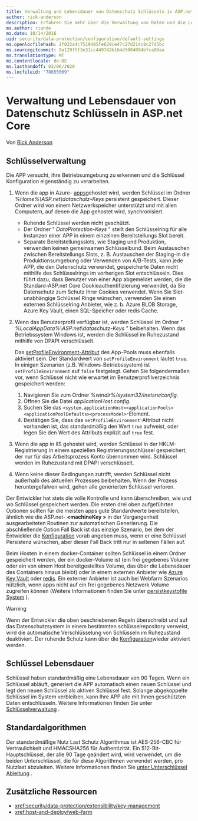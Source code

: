 ```yaml
---
title: Verwaltung und Lebensdauer von Datenschutz Schlüsseln in ASP.net Core
author: rick-anderson
description: Erfahren Sie mehr über die Verwaltung von Daten und die Lebensdauer in ASP.net Core.
ms.author: riande
ms.date: 10/14/2016
uid: security/data-protection/configuration/default-settings
ms.openlocfilehash: 2f022a4c7519485fe629ce47c27d214c8c27d5bc
ms.sourcegitcommit: 9a129f5f3e31cc449742b164d5004894bfca90aa
ms.translationtype: MT
ms.contentlocale: de-DE
ms.lasthandoff: 03/06/2020
ms.locfileid: "78655069"
---
```

# <a name="data-protection-key-management-and-lifetime-in-aspnet-core"></a>Verwaltung und Lebensdauer von Datenschutz Schlüsseln in ASP.net Core

Von [Rick Anderson](https://twitter.com/RickAndMSFT)

## <a name="key-management"></a>Schlüsselverwaltung

Die APP versucht, ihre Betriebsumgebung zu erkennen und die Schlüssel Konfiguration eigenständig zu verarbeiten.

1. Wenn die app in Azure- [apps](https://azure.microsoft.com/services/app-service/)gehostet wird, werden Schlüssel im Ordner *%Home%\ASP.net\dataschutz-Keys* persistent gespeichert. Dieser Ordner wird von einem Netzwerkspeicher unterstützt und mit allen Computern, auf denen die App gehostet wird, synchronisiert.
   * Ruhende Schlüssel werden nicht geschützt.
   * Der Ordner " *DataProtection-Keys* " stellt den Schlüsselring für alle Instanzen einer APP in einem einzelnen Bereitstellungs Slot bereit.
   * Separate Bereitstellungsslots, wie Staging und Produktion, verwenden keinen gemeinsamen Schlüsselbund. Beim Austauschen zwischen Bereitstellungs Slots, z. B. Austauschen der Staging-in die Produktionsumgebung oder Verwenden von A/B-Tests, kann jede APP, die den Datenschutz verwendet, gespeicherte Daten nicht mithilfe des Schlüsselrings im vorherigen Slot entschlüsseln. Dies führt dazu, dass Benutzer von einer App abgemeldet werden, die die Standard-ASP.net Core Cookieauthentifizierung verwendet, da Sie Datenschutz zum Schutz Ihrer Cookies verwendet. Wenn Sie Slot-unabhängige Schlüssel Ringe wünschen, verwenden Sie einen externen Schlüsselring Anbieter, wie z. b. Azure BLOB Storage, Azure Key Vault, einen SQL-Speicher oder redis Cache.

1. Wenn das Benutzerprofil verfügbar ist, werden Schlüssel im Ordner " *%LocalAppData%\ASP.net\dataschutz-Keys* " beibehalten. Wenn das Betriebssystem Windows ist, werden die Schlüssel im Ruhezustand mithilfe von DPAPI verschlüsselt.

   Das [setProfileEnvironment-Attribut](/iis/configuration/system.applicationhost/applicationpools/add/processmodel#configuration) des App-Pools muss ebenfalls aktiviert sein. Der Standardwert von `setProfileEnvironment` lautet `true`. In einigen Szenarien (z.B. Windows-Betriebssystem) ist `setProfileEnvironment` auf `false` festgelegt. Gehen Sie folgendermaßen vor, wenn Schlüssel nicht wie erwartet im Benutzerprofilverzeichnis gespeichert werden:

   1. Navigieren Sie zum Ordner *%windir%/system32/inetsrv/config*.
   1. Öffnen Sie die Datei *applicationHost.config*.
   1. Suchen Sie das `<system.applicationHost><applicationPools><applicationPoolDefaults><processModel>`-Element.
   1. Bestätigen Sie, dass das `setProfileEnvironment`-Attribut nicht vorhanden ist, das standardmäßig den Wert `true` aufweist, oder legen Sie den Wert des Attributs explizit auf `true` fest.

1. Wenn die app in IIS gehostet wird, werden Schlüssel in der HKLM-Registrierung in einem speziellen Registrierungsschlüssel gespeichert, der nur für das Arbeitsprozess Konto übernommen wird. Schlüssel werden im Ruhezustand mit DPAPI verschlüsselt.

1. Wenn keine dieser Bedingungen zutrifft, werden Schlüssel nicht außerhalb des aktuellen Prozesses beibehalten. Wenn der Prozess heruntergefahren wird, gehen alle generierten Schlüssel verloren.

Der Entwickler hat stets die volle Kontrolle und kann überschreiben, wie und wo Schlüssel gespeichert werden. Die ersten drei oben aufgeführten Optionen sollten für die meisten apps gute Standardwerte bereitstellen, ähnlich wie die ASP.net- **\<machineKey >** in der Vergangenheit ausgearbeiteten Routinen zur automatischen Generierung. Die abschließende Option Fall Back ist das einzige Szenario, bei dem der Entwickler die [Konfiguration](xref:security/data-protection/configuration/overview) vorab angeben muss, wenn er eine Schlüssel Persistenz wünschen, aber dieser Fall Back tritt nur in seltenen Fällen auf.

Beim Hosten in einem docker-Container sollten Schlüssel in einem Ordner gespeichert werden, der ein docker-Volume ist (ein frei gegebenes Volume oder ein von einem Host bereitgestelltes Volume, das über die Lebensdauer des Containers hinaus bleibt) oder in einem externen Anbieter wie [Azure Key Vault](https://azure.microsoft.com/services/key-vault/) oder [redis](https://redis.io/). Ein externer Anbieter ist auch bei Webfarm Szenarios nützlich, wenn apps nicht auf ein frei gegebenes Netzwerk Volume zugreifen können (Weitere Informationen finden Sie unter [persistkeystofile System](xref:security/data-protection/configuration/overview#persistkeystofilesystem) ).

> [!WARNING]
> Wenn der Entwickler die oben beschriebenen Regeln überschreibt und auf das Datenschutzsystem in einem bestimmten schlüsselrepository verweist, wird die automatische Verschlüsselung von Schlüsseln im Ruhezustand deaktiviert. Der ruhende Schutz kann über die [Konfiguration](xref:security/data-protection/configuration/overview)wieder aktiviert werden.

## <a name="key-lifetime"></a>Schlüssel Lebensdauer

Schlüssel haben standardmäßig eine Lebensdauer von 90 Tagen. Wenn ein Schlüssel abläuft, generiert die APP automatisch einen neuen Schlüssel und legt den neuen Schlüssel als aktiven Schlüssel fest. Solange abgekoppelte Schlüssel im System verbleiben, kann Ihre APP alle mit Ihnen geschützten Daten entschlüsseln. Weitere Informationen finden Sie unter [Schlüsselverwaltung](xref:security/data-protection/implementation/key-management#key-expiration-and-rolling) .

## <a name="default-algorithms"></a>Standardalgorithmen

Der standardmäßige Nutz Last Schutz Algorithmus ist AES-256-CBC für Vertraulichkeit und HMACSHA256 für Authentizität. Ein 512-Bit-Hauptschlüssel, der alle 90 Tage geändert wird, wird verwendet, um die beiden Unterschlüssel, die für diese Algorithmen verwendet werden, pro Nutzlast abzuleiten. Weitere Informationen finden Sie [unter Unterschlüssel Ableitung](xref:security/data-protection/implementation/subkeyderivation#additional-authenticated-data-and-subkey-derivation) .

## <a name="additional-resources"></a>Zusätzliche Ressourcen

* <xref:security/data-protection/extensibility/key-management>
* <xref:host-and-deploy/web-farm>
